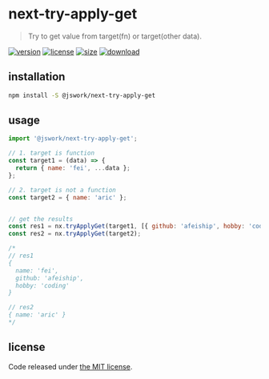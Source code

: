 # next-try-apply-get
> Try to get value from target(fn) or target(other data).

[![version][version-image]][version-url]
[![license][license-image]][license-url]
[![size][size-image]][size-url]
[![download][download-image]][download-url]

## installation
```bash
npm install -S @jswork/next-try-apply-get
```

## usage
```js
import '@jswork/next-try-apply-get';

// 1. target is function
const target1 = (data) => {
  return { name: 'fei', ...data };
};

// 2. target is not a function
const target2 = { name: 'aric' };


// get the results
const res1 = nx.tryApplyGet(target1, [{ github: 'afeiship', hobby: 'coding' }]);
const res2 = nx.tryApplyGet(target2);

/*
// res1
{
  name: 'fei',
  github: 'afeiship',
  hobby: 'coding'
}

// res2
{ name: 'aric' }
*/
```

## license
Code released under [the MIT license](https://github.com/afeiship/next-try-apply-get/blob/master/LICENSE.txt).

[version-image]: https://img.shields.io/npm/v/@jswork/next-try-apply-get
[version-url]: https://npmjs.org/package/@jswork/next-try-apply-get

[license-image]: https://img.shields.io/npm/l/@jswork/next-try-apply-get
[license-url]: https://github.com/afeiship/next-try-apply-get/blob/master/LICENSE.txt

[size-image]: https://img.shields.io/bundlephobia/minzip/@jswork/next-try-apply-get
[size-url]: https://github.com/afeiship/next-try-apply-get/blob/master/dist/next-try-apply-get.min.js

[download-image]: https://img.shields.io/npm/dm/@jswork/next-try-apply-get
[download-url]: https://www.npmjs.com/package/@jswork/next-try-apply-get

